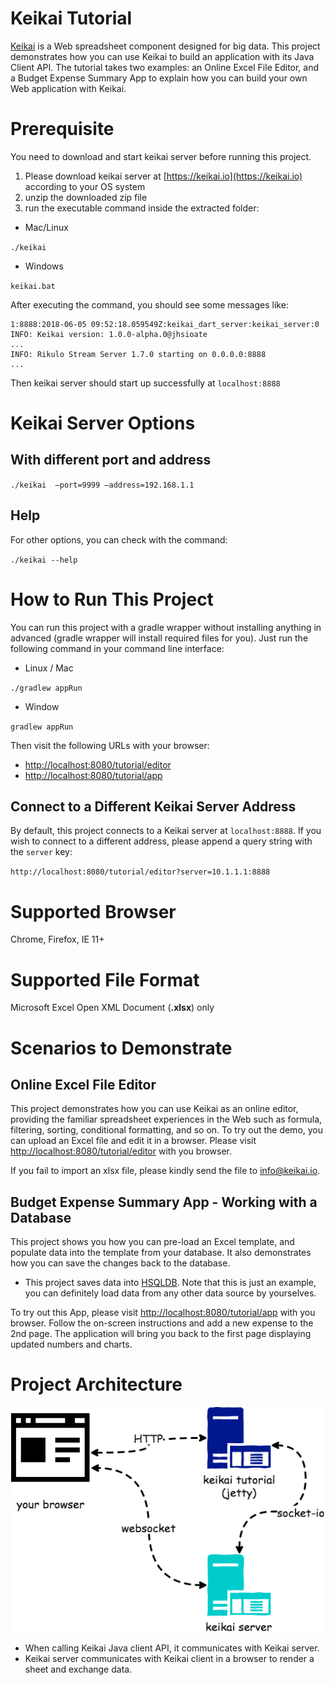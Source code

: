# Keikai Tutorial
[Keikai](https://keikai.io/) is a Web spreadsheet component designed for big data. This project demonstrates how you can use Keikai to build an application with its Java Client API. 
The tutorial takes two examples: an Online Excel File Editor, and a Budget Expense Summary App to explain how you can build your own Web application with Keikai.

# Prerequisite
You need to download and start keikai server before running this project.
1. Please download keikai server at [https://keikai.io](https://keikai.io) according to your OS system
2. unzip the downloaded zip file
3. run the executable command inside the extracted folder:
* Mac/Linux

`./keikai`
* Windows

`keikai.bat`

After executing the command, you should see some messages like:
```
1:8888:2018-06-05 09:52:18.059549Z:keikai_dart_server:keikai_server:0
INFO: Keikai version: 1.0.0-alpha.0@jhsioate
...
INFO: Rikulo Stream Server 1.7.0 starting on 0.0.0.0:8888
...
```

Then keikai server should start up successfully at `localhost:8888`

# Keikai Server Options
## With different port and address
`./keikai  —port=9999 —address=192.168.1.1`

## Help
For other options, you can check with the command:

`./keikai --help`

# How to Run This Project
You can run this project with a gradle wrapper without installing anything in advanced (gradle wrapper will install required files for you). Just run the following command in your command line interface:
* Linux / Mac

`./gradlew appRun`

* Window

`gradlew appRun`

Then visit the following URLs with your browser:

* [http://localhost:8080/tutorial/editor](http://localhost:8080/tutorial/editor) 
* [http://localhost:8080/tutorial/app](http://localhost:8080/tutorial/app) 


## Connect to a Different Keikai Server Address
By default, this project connects to a Keikai server at `localhost:8888`. If you wish to connect to a different address, please append a query string with the `server` key:
 
 `http://localhost:8080/tutorial/editor?server=10.1.1.1:8888`

# Supported Browser
Chrome, Firefox, IE 11+


# Supported File Format
Microsoft Excel Open XML Document (**.xlsx**) only



# Scenarios to Demonstrate
## Online Excel File Editor
This project demonstrates how you can use Keikai as an online editor, providing the familiar spreadsheet experiences in the Web such as formula, filtering, sorting, conditional formatting, and so on. To try out the demo, you can upload an Excel file and edit it in a browser. Please visit [http://localhost:8080/tutorial/editor](http://localhost:8080/tutorial/editor) with you browser.

If you fail to import an xlsx file, please kindly send the file to [info@keikai.io](mailto:info@keikai.io).


## Budget Expense Summary App - Working with a Database
This project shows you how you can pre-load an Excel template, and populate data into the template from your database. It also demonstrates how you can save the changes back to the database. 

* This project saves data into [HSQLDB](http://hsqldb.org/). Note that this is just an example, you can definitely load data from any other data source by yourselves. 

To try out this App, please visit [http://localhost:8080/tutorial/app](http://localhost:8080/tutorial/db) with you browser. Follow the on-screen instructions and add a new expense to the 2nd page. The application will bring you back to the first page displaying updated numbers and charts. 


# Project Architecture
![architecture.png](architecture.png)

* When calling Keikai Java client API, it communicates with Keikai server.
* Keikai server communicates with Keikai client in a browser to render a sheet and exchange data.
